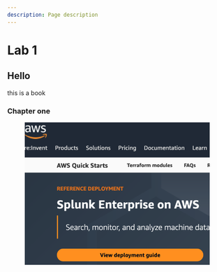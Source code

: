 ```yaml
---
description: Page description
---
```


# Lab 1

## Hello

this is a book

### Chapter one

<figure><img src="../.gitbook/assets/image.png" alt=""><figcaption></figcaption></figure>
